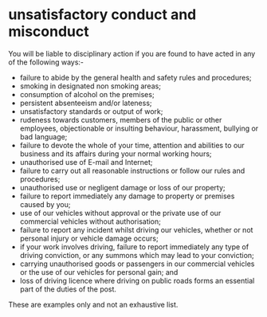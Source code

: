 # unsatisfactory conduct and misconduct

You will be liable to disciplinary action if you are found to have acted in any of the following ways:-
- failure to abide by the general health and safety rules and procedures;
- smoking in designated non smoking areas;
- consumption of alcohol on the premises;
- persistent absenteeism and/or lateness;
- unsatisfactory standards or output of work;
- rudeness towards customers, members of the public or other employees, objectionable or insulting behaviour, harassment, bullying or bad language;
- failure to devote the whole of your time, attention and abilities to our business and its affairs during your normal working hours;
- unauthorised use of E-mail and Internet;
- failure to carry out all reasonable instructions or follow our rules and procedures;
- unauthorised use or negligent damage or loss of our property;
- failure to report immediately any damage to property or premises caused by you;
- use of our vehicles without approval or the private use of our commercial vehicles without authorisation;
- failure to report any incident whilst driving our vehicles, whether or not personal injury or vehicle damage occurs;
- if your work involves driving, failure to report immediately any type of driving conviction, or any summons which may lead to your conviction;
- carrying unauthorised goods or passengers in our commercial vehicles or the use of our vehicles for personal gain; and
- loss of driving licence where driving on public roads forms an essential part of the duties of the post.

These are examples only and not an exhaustive list.
